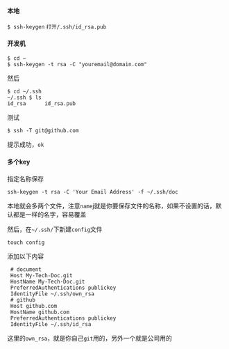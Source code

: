 #### 本地

`$ ssh-keygen`
`打开/.ssh/id_rsa.pub`

#### 开发机

```
$ cd ~
$ ssh-keygen -t rsa -C "youremail@domain.com"
```

然后
```
$ cd ~/.ssh
~/.ssh $ ls
id_rsa      id_rsa.pub
```
测试
```
$ ssh -T git@github.com
```
提示成功，`ok`

#### 多个key
指定名称保存
```
ssh-keygen -t rsa -C 'Your Email Address' -f ~/.ssh/doc
```
本地就会多两个文件，注意`name`j就是你要保存文件的名称，如果不设置的话，默认都是一样的名字，容易覆盖

然后，在`~/.ssh/`下新建`config`文件
```
touch config
```
添加以下内容
```
 # document
 Host My-Tech-Doc.git
 HostName My-Tech-Doc.git
 PreferredAuthentications publickey
 IdentityFile ~/.ssh/own_rsa
 # github
 Host github.com
 HostName github.com
 PreferredAuthentications publickey
 IdentityFile ~/.ssh/id_rsa
```
这里的`own_rsa`，就是你自己`git`用的，另外一个就是公司用的